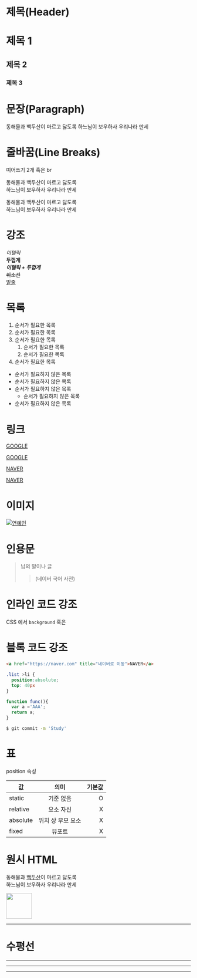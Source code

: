 # 제목(Header)

# 제목 1
## 제목 2
### 제목 3

# 문장(Paragraph)

동해물과 백두산이 마르고 닳도록
하느님이 보우하사 우리나라 만세

# 줄바꿈(Line Breaks)
띠어쓰기 2개 혹은 br  

동해물과 백두산이 마르고 닳도록  
하느님이 보우하사 우리나라 만세

동해물과 백두산이 마르고 닳도록<br> 
하느님이 보우하사 우리나라 만세

# 강조

_이텔릭_  
**두껍게**  
**_이텔릭 + 두껍게_**  
~~취소선~~  
<u>밑줄</u>

# 목록

1. 순서가 필요한 목록
1. 순서가 필요한 목록
1. 순서가 필요한 목록
    1. 순서가 필요한 목록
    1. 순서가 필요한 목록
1. 순서가 필요한 목록

- 순서가 필요하지 않은 목록
- 순서가 필요하지 않은 목록
- 순서가 필요하지 않은 목록
    - 순서가 필요하지 않은 목록
- 순서가 필요하지 않은 목록

# 링크
<a href="https://google.com">GOOGLE</a>


[GOOGLE](https://google.com)

<a href="https://naver.com" title="네이버로 이동">NAVER</a>


[NAVER](https://naver.com "네이버로 이동")


# 이미지

[![연예인](https://img1.yna.co.kr/photo/cms/2020/10/20/09/PCM20201020000009005_P2.jpg)](https://naver.com)

# 인용문

> 남의 말이나 글  
>> (네이버 국어 사전)  

# 인라인 코드 강조

CSS 에서 `background` 혹은

# 블록 코드 강조

```html
<a href="https://naver.com" title="네이버로 이동">NAVER</a>
```

```css
.list >li {
  position:absolute;
  top: 40px
}
```

```javascript
function func(){
  var a ='AAA';
  return a;
}
```

```bash
$ git commit -m 'Study'
```

# 표

position 속성

값 | 의미 | 기본값
--|:--:|--:
static | 기준 없음 | O
relative | 요소 자신 | X
absolute | 위치 상 부모 요소 | X
fixed | 뷰포트 | X 

# 원시 HTML

동해물과 <span style="text-decoration:underline">백두산</span>이 마르고 닳도록<br>
하느님이 보우하사 우리나라 만세

<img width="70" src="https://img1.yna.co.kr/photo/cms/2020/10/20/09/PCM20201020000009005_P2.jpg">

---

# 수평선

---
***
___
